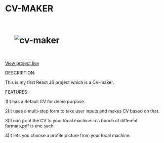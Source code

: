 # CV-MAKER

# <img style="margin: 30px" src="https://github.com/Undisclosed64/cv-maker/blob/main/cv-maker.png" alt="cv-maker"  />  

<a href="https://cv-maker-app.netlify.app/">View project live</a>


DESCRIPTION:

This is my first React JS project which is a CV-maker.


FEATURES:

1)It has a default CV for demo purpose.

2)It uses a multi-step form to take user inputs and makes CV based on that.

3)It can print the CV to your local machine in a bunch of different formats,pdf is one such.

4)It lets you choose a profile picture from your local machine.




